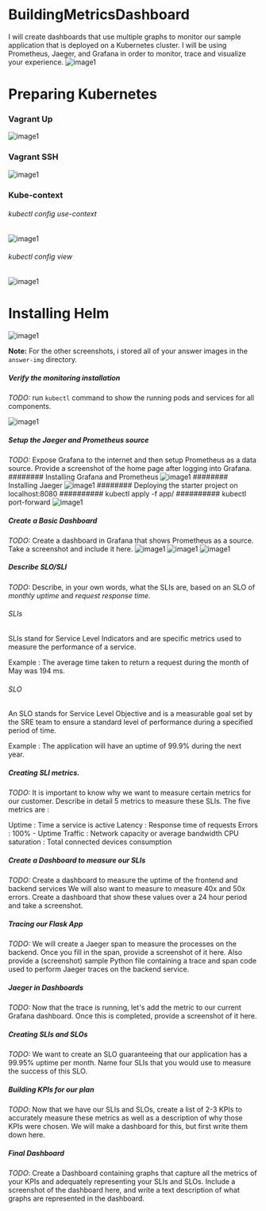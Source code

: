 # BuildingMetricsDashboard
I will create dashboards that use multiple graphs to monitor our sample application that is deployed on a Kubernetes cluster. I will be using Prometheus, Jaeger, and Grafana in order to monitor, trace and visualize your experience. 
![image1](screenshots/img2.png)

# Preparing Kubernetes
### Vagrant Up
![image1](screenshots/img3.png)
### Vagrant SSH
![image1](screenshots/img4.png)
### Kube-context 
###### kubectl config use-context
![image1](screenshots/img5.png)
###### kubectl config view
![image1](screenshots/img6.png)

# Installing Helm
![image1](screenshots/img7.png)




**Note:** For the other screenshots, i stored all of your answer images in the `answer-img` directory.

##### Verify the monitoring installation

*TODO:* run `kubectl` command to show the running pods and services for all components. 

![image1](answer-img/pods.png)

##### Setup the Jaeger and Prometheus source
*TODO:* Expose Grafana to the internet and then setup Prometheus as a data source. Provide a screenshot of the home page after logging into Grafana.
######## Installing Grafana and Prometheus
![image1](answer-img/grafana.png)
######## Installing Jaeger
![image1](answer-img/jaeger.png)
######## Deploying the starter project on localhost:8080 
########## kubectl apply -f app/
########## kubectl port-forward
![image1](answer-img/homepage.png)

##### Create a Basic Dashboard
*TODO:* Create a dashboard in Grafana that shows Prometheus as a source. Take a screenshot and include it here.
![image1](answer-img/dashboard.png)
![image1](screenshots/img11.png)
![image1](screenshots/img12.png)

##### Describe SLO/SLI
*TODO:* Describe, in your own words, what the SLIs are, based on an SLO of *monthly uptime* and *request response time*.


###### SLIs 

SLIs stand for Service Level Indicators and are specific metrics used to measure the performance of a service. 

Example : The average time taken to return a request during the month of May was 194 ms.

###### SLO

An SLO stands for Service Level Objective and is a measurable goal set by the SRE team to ensure a standard level of performance during a specified period of time. 

Example : The application will have an uptime of 99.9% during the next year. 

##### Creating SLI metrics.
*TODO:* It is important to know why we want to measure certain metrics for our customer. Describe in detail 5 metrics to measure these SLIs. 
The five metrics are : 

Uptime : Time a service is active
Latency : Response time of requests
Errors : 100% - Uptime
Traffic : Network capacity or average bandwidth
CPU saturation : Total connected devices consumption 

##### Create a Dashboard to measure our SLIs
*TODO:* Create a dashboard to measure the uptime of the frontend and backend services We will also want to measure to measure 40x and 50x errors. Create a dashboard that show these values over a 24 hour period and take a screenshot.

##### Tracing our Flask App
*TODO:*  We will create a Jaeger span to measure the processes on the backend. Once you fill in the span, provide a screenshot of it here. Also provide a (screenshot) sample Python file containing a trace and span code used to perform Jaeger traces on the backend service.

##### Jaeger in Dashboards
*TODO:* Now that the trace is running, let's add the metric to our current Grafana dashboard. Once this is completed, provide a screenshot of it here.


##### Creating SLIs and SLOs
*TODO:* We want to create an SLO guaranteeing that our application has a 99.95% uptime per month. Name four SLIs that you would use to measure the success of this SLO.

##### Building KPIs for our plan
*TODO*: Now that we have our SLIs and SLOs, create a list of 2-3 KPIs to accurately measure these metrics as well as a description of why those KPIs were chosen. We will make a dashboard for this, but first write them down here.

##### Final Dashboard
*TODO*: Create a Dashboard containing graphs that capture all the metrics of your KPIs and adequately representing your SLIs and SLOs. Include a screenshot of the dashboard here, and write a text description of what graphs are represented in the dashboard.  
